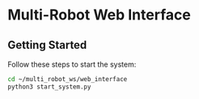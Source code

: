 # Multi-Robot Web Interface

## Getting Started

Follow these steps to start the system:

```bash
cd ~/multi_robot_ws/web_interface
python3 start_system.py
